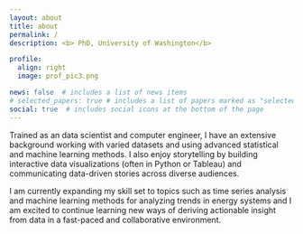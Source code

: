 ```yaml
---
layout: about
title: about
permalink: /
description: <b> PhD, University of Washington</b>

profile:
  align: right
  image: prof_pic3.png

news: false  # includes a list of news items
# selected_papers: true # includes a list of papers marked as "selected={true}"
social: true  # includes social icons at the bottom of the page
---
```



Trained as an data scientist and computer engineer, I have an extensive background working with varied datasets and using advanced statistical and machine learning methods. I also enjoy storytelling by building interactive data visualizations (often in Python or Tableau) and communicating data-driven stories across diverse audiences. 


I am currently expanding my skill set to topics such as time series analysis and machine learning methods for analyzing trends in energy systems and I am excited to continue learning new ways of deriving actionable insight from data in a fast-paced and collaborative environment.